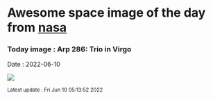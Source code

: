 
# Awesome space image of the day from [nasa](https://api.nasa.gov/)

### Today image : Arp 286: Trio in Virgo

Date : 2022-06-10


![](https://apod.nasa.gov/apod/image/2206/Arp286-202203-CDK24-FLIPL9000-LRGB_NicolasROLLAND_signature_LD1024.jpg)

<small>Latest update : Fri Jun 10 05:13:52 2022</small>


